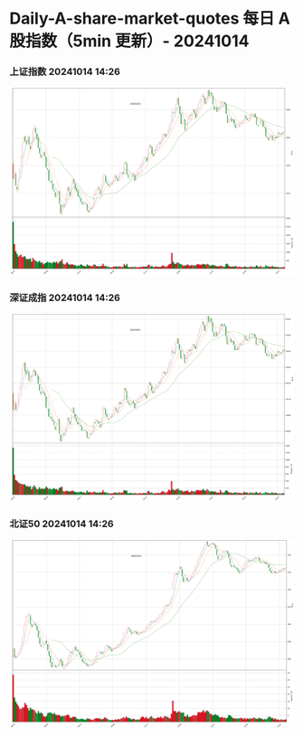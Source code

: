 
# Daily-A-share-market-quotes 每日 A 股指数（5min 更新）- 20241014

### 上证指数 20241014 14:26
![](./fig/2024/10/20241014-sh000001.png)

### 深证成指 20241014 14:26
![](./fig/2024/10/20241014-sz399001.png)

### 北证50 20241014 14:26
![](./fig/2024/10/20241014-bj899050.png)
